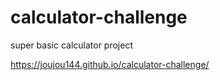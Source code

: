 # calculator-challenge
super basic calculator project

 https://joujou144.github.io/calculator-challenge/
